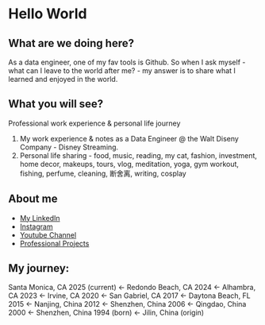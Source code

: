 # Hello World

## What are we doing here?
As a data engineer, one of my fav tools is Github. So when I ask myself - what can I leave to the world after me? - my answer is to share what I learned and enjoyed in the world.

## What you will see?
Professional work experience & personal life journey
1. My work experience & notes as a Data Engineer @ the Walt Diseny Company - Disney Streaming.
2. Personal life sharing - food, music, reading, my cat, fashion, investment, home decor, makeups, tours, vlog, meditation, yoga, gym workout, fishing, perfume, cleaning, 断舍离, writing, cosplay

## About me
- [My LinkedIn](https://www.linkedin.com/in/tiffanywangengineer/)
- [Instagram](https://www.instagram.com/tiffanywangw/)
- [Youtube Channel](https://www.youtube.com/@meditation_with_tiffa_wang)
- [Professional Projects](https://wenxinwangengineer.github.io/)


## My journey: 
Santa Monica, CA 2025 (current) <- Redondo Beach, CA 2024 <- Alhambra, CA 2023 <- Irvine, CA 2020 <- San Gabriel, CA 2017 <- Daytona Beach, FL 2015 
<- Nanjing, China 2012 <- Shenzhen, China 2006 <- Qingdao, China 2000 <- Shenzhen, China 1994 (born) <- Jilin, China (origin)
